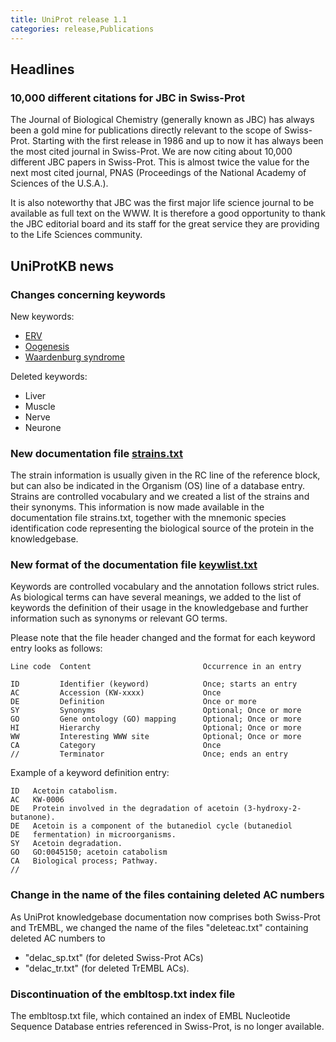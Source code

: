 ```yaml
---
title: UniProt release 1.1
categories: release,Publications
---
```


## Headlines

### 10,000 different citations for JBC in Swiss-Prot

The Journal of Biological Chemistry (generally known as JBC) has always been a gold mine for publications directly relevant to the scope of Swiss-Prot. Starting with the first release in 1986 and up to now it has always been the most cited journal in Swiss-Prot. We are now citing about 10,000 different JBC papers in Swiss-Prot. This is almost twice the value for the next most cited journal, PNAS (Proceedings of the National Academy of Sciences of the U.S.A.).

It is also noteworthy that JBC was the first major life science journal to be available as full text on the WWW. It is therefore a good opportunity to thank the JBC editorial board and its staff for the great service they are providing to the Life Sciences community.

## UniProtKB news

### Changes concerning keywords

New keywords:

-   [ERV](http://www.uniprot.org/keywords/KW-0895)
-   [Oogenesis](http://www.uniprot.org/keywords/KW-0896)
-   [Waardenburg syndrome](http://www.uniprot.org/keywords/KW-0897)

Deleted keywords:

-   Liver
-   Muscle
-   Nerve
-   Neurone

### New documentation file [strains.txt](http://www.uniprot.org/docs/strains)

The strain information is usually given in the RC line of the reference block, but can also be indicated in the Organism (OS) line of a database entry. Strains are controlled vocabulary and we created a list of the strains and their synonyms. This information is now made available in the documentation file strains.txt, together with the mnemonic species identification code representing the biological source of the protein in the knowledgebase.

### New format of the documentation file [keywlist.txt](http://www.uniprot.org/docs/keywlist)

Keywords are controlled vocabulary and the annotation follows strict rules. As biological terms can have several meanings, we added to the list of keywords the definition of their usage in the knowledgebase and further information such as synonyms or relevant GO terms.

Please note that the file header changed and the format for each keyword entry looks as follows:

    Line code  Content                         Occurrence in an entry

    ID         Identifier (keyword)            Once; starts an entry
    AC         Accession (KW-xxxx)             Once
    DE         Definition                      Once or more
    SY         Synonyms                        Optional; Once or more
    GO         Gene ontology (GO) mapping      Optional; Once or more
    HI         Hierarchy                       Optional; Once or more
    WW         Interesting WWW site            Optional; Once or more
    CA         Category                        Once
    //         Terminator                      Once; ends an entry

Example of a keyword definition entry:

    ID   Acetoin catabolism.
    AC   KW-0006
    DE   Protein involved in the degradation of acetoin (3-hydroxy-2-butanone).
    DE   Acetoin is a component of the butanediol cycle (butanediol
    DE   fermentation) in microorganisms.
    SY   Acetoin degradation.
    GO   GO:0045150; acetoin catabolism
    CA   Biological process; Pathway.
    //

### Change in the name of the files containing deleted AC numbers

As UniProt knowledgebase documentation now comprises both Swiss-Prot and TrEMBL, we changed the name of the files "deleteac.txt" containing deleted AC numbers to

-   "delac\_sp.txt" (for deleted Swiss-Prot ACs)
-   "delac\_tr.txt" (for deleted TrEMBL ACs).

### Discontinuation of the embltosp.txt index file

The embltosp.txt file, which contained an index of EMBL Nucleotide Sequence Database entries referenced in Swiss-Prot, is no longer available.
